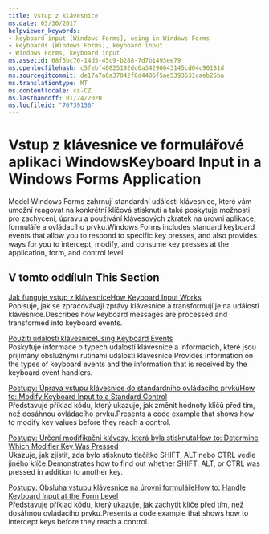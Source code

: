```yaml
---
title: Vstup z klávesnice
ms.date: 03/30/2017
helpviewer_keywords:
- keyboard input [Windows Forms], using in Windows Forms
- keyboards [Windows Forms], keyboard input
- Windows Forms, keyboard input
ms.assetid: 68f5bc70-14d5-45c9-b288-7d7b1493ee79
ms.openlocfilehash: c5febf40825192dc6a34290643145cd04c90181d
ms.sourcegitcommit: de17a7a0a37042f0d4406f5ae5393531caeb25ba
ms.translationtype: MT
ms.contentlocale: cs-CZ
ms.lasthandoff: 01/24/2020
ms.locfileid: "76739156"
---
```

# <a name="keyboard-input-in-a-windows-forms-application"></a><span data-ttu-id="196f2-102">Vstup z klávesnice ve formulářové aplikaci Windows</span><span class="sxs-lookup"><span data-stu-id="196f2-102">Keyboard Input in a Windows Forms Application</span></span>
<span data-ttu-id="196f2-103">Model Windows Forms zahrnují standardní události klávesnice, které vám umožní reagovat na konkrétní klíčová stisknutí a také poskytuje možnosti pro zachycení, úpravu a používání klávesových zkratek na úrovni aplikace, formuláře a ovládacího prvku.</span><span class="sxs-lookup"><span data-stu-id="196f2-103">Windows Forms includes standard keyboard events that allow you to respond to specific key presses, and also provides ways for you to intercept, modify, and consume key presses at the application, form, and control level.</span></span>  
  
## <a name="in-this-section"></a><span data-ttu-id="196f2-104">V tomto oddílu</span><span class="sxs-lookup"><span data-stu-id="196f2-104">In This Section</span></span>  
 [<span data-ttu-id="196f2-105">Jak funguje vstup z klávesnice</span><span class="sxs-lookup"><span data-stu-id="196f2-105">How Keyboard Input Works</span></span>](how-keyboard-input-works.md)  
 <span data-ttu-id="196f2-106">Popisuje, jak se zpracovávají zprávy klávesnice a transformují je na události klávesnice.</span><span class="sxs-lookup"><span data-stu-id="196f2-106">Describes how keyboard messages are processed and transformed into keyboard events.</span></span>  
  
 [<span data-ttu-id="196f2-107">Použití událostí klávesnice</span><span class="sxs-lookup"><span data-stu-id="196f2-107">Using Keyboard Events</span></span>](using-keyboard-events.md)  
 <span data-ttu-id="196f2-108">Poskytuje informace o typech událostí klávesnice a informacích, které jsou přijímány obslužnými rutinami událostí klávesnice.</span><span class="sxs-lookup"><span data-stu-id="196f2-108">Provides information on the types of keyboard events and the information that is received by the keyboard event handlers.</span></span>  
  
 [<span data-ttu-id="196f2-109">Postupy: Úprava vstupu klávesnice do standardního ovládacího prvku</span><span class="sxs-lookup"><span data-stu-id="196f2-109">How to: Modify Keyboard Input to a Standard Control</span></span>](how-to-modify-keyboard-input-to-a-standard-control.md)  
 <span data-ttu-id="196f2-110">Představuje příklad kódu, který ukazuje, jak změnit hodnoty klíčů před tím, než dosáhnou ovládacího prvku.</span><span class="sxs-lookup"><span data-stu-id="196f2-110">Presents a code example that shows how to modify key values before they reach a control.</span></span>  
  
 [<span data-ttu-id="196f2-111">Postupy: Určení modifikační klávesy, která byla stisknuta</span><span class="sxs-lookup"><span data-stu-id="196f2-111">How to: Determine Which Modifier Key Was Pressed</span></span>](how-to-determine-which-modifier-key-was-pressed.md)  
 <span data-ttu-id="196f2-112">Ukazuje, jak zjistit, zda bylo stisknuto tlačítko SHIFT, ALT nebo CTRL vedle jiného klíče.</span><span class="sxs-lookup"><span data-stu-id="196f2-112">Demonstrates how to find out whether SHIFT, ALT, or CTRL was pressed in addition to another key.</span></span>  
  
 [<span data-ttu-id="196f2-113">Postupy: Obsluha vstupu klávesnice na úrovni formuláře</span><span class="sxs-lookup"><span data-stu-id="196f2-113">How to: Handle Keyboard Input at the Form Level</span></span>](how-to-handle-keyboard-input-at-the-form-level.md)  
 <span data-ttu-id="196f2-114">Představuje příklad kódu, který ukazuje, jak zachytit klíče před tím, než dosáhnou ovládacího prvku.</span><span class="sxs-lookup"><span data-stu-id="196f2-114">Presents a code example that shows how to intercept keys before they reach a control.</span></span>
